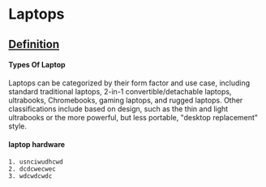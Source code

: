 # Laptops 
## [Definition](https://en.wikipedia.org/wiki/Laptop)
#### **Types Of Laptop** 
Laptops can be categorized by their form factor and use case, including standard traditional laptops, 2-in-1 convertible/detachable laptops, ultrabooks, Chromebooks, gaming laptops, and rugged laptops. Other classifications include based on design, such as the thin and light ultrabooks or the more powerful, but less portable, "desktop replacement" style. 
#### **laptop hardware**
    1. usnciwudhcwd
    2. dcdcwecwec
    3. wdcwdcwdc
